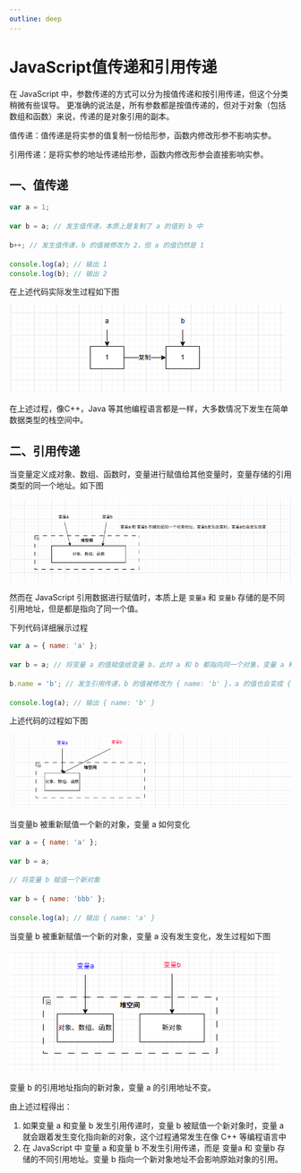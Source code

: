 ```yaml
---
outline: deep
---
```


# JavaScript值传递和引用传递

在 JavaScript 中，参数传递的方式可以分为按值传递和按引用传递，但这个分类稍微有些误导。
更准确的说法是，所有参数都是按值传递的，但对于对象（包括数组和函数）来说，传递的是对象引用的副本。

值传递：值传递是将实参的值复制一份给形参，函数内修改形参不影响实参。

引用传递：是将实参的地址传递给形参，函数内修改形参会直接影响实参。

## 一、值传递

```javascript
var a = 1;

var b = a; // 发生值传递，本质上是复制了 a 的值到 b 中

b++; // 发生值传递，b 的值被修改为 2，但 a 的值仍然是 1

console.log(a); // 输出 1
console.log(b); // 输出 2
```

在上述代码实际发生过程如下图

![image-20250703224323875](images/image-20250703224323875.png)

在上述过程，像C++，Java 等其他编程语言都是一样，大多数情况下发生在简单数据类型的栈空间中。

## 二、引用传递

当变量定义成对象、数组、函数时，变量进行赋值给其他变量时，变量存储的引用类型的同一个地址。如下图

![image-20250703230211566](images/image-20250703230211566.png)

然而在 JavaScript 引用数据进行赋值时，本质上是 `变量a` 和 `变量b` 存储的是不同引用地址，但是都是指向了同一个值。

下列代码详细展示过程

```javascript
var a = { name: 'a' };

var b = a; // 将变量 a 的值赋值给变量 b，此时 a 和 b 都指向同一个对象，变量 a 和 b 存储的是不同的存储空间位置

b.name = 'b'; // 发生引用传递，b 的值被修改为 { name: 'b' }，a 的值也会变成 { name: 'b' }

console.log(a); // 输出 { name: 'b' }
```

上述代码的过程如下图

![image-20250703230919100](images/image-20250703230919100.png)

当变量b 被重新赋值一个新的对象，变量 a 如何变化

```javascript
var a = { name: 'a' };

var b = a;

// 将变量 b 赋值一个新对象

var b = { name: 'bbb' };

console.log(a); // 输出 { name: 'a' }
```

当变量 b 被重新赋值一个新的对象，变量 a 没有发生变化，发生过程如下图

![image-20250703231216972](images/image-20250703231216972.png)

变量 b 的引用地址指向的新对象，变量 a 的引用地址不变。

由上述过程得出：

1. 如果变量 a 和变量 b 发生引用传递时，变量 b 被赋值一个新对象时，变量 a 就会跟着发生变化指向新的对象，这个过程通常发生在像 C++ 等编程语言中
2. 在 JavaScript 中 变量 a 和变量 b 不发生引用传递，而是 变量a 和 变量b 存储的不同引用地址。变量 b 指向一个新对象地址不会影响原始对象的引用。

